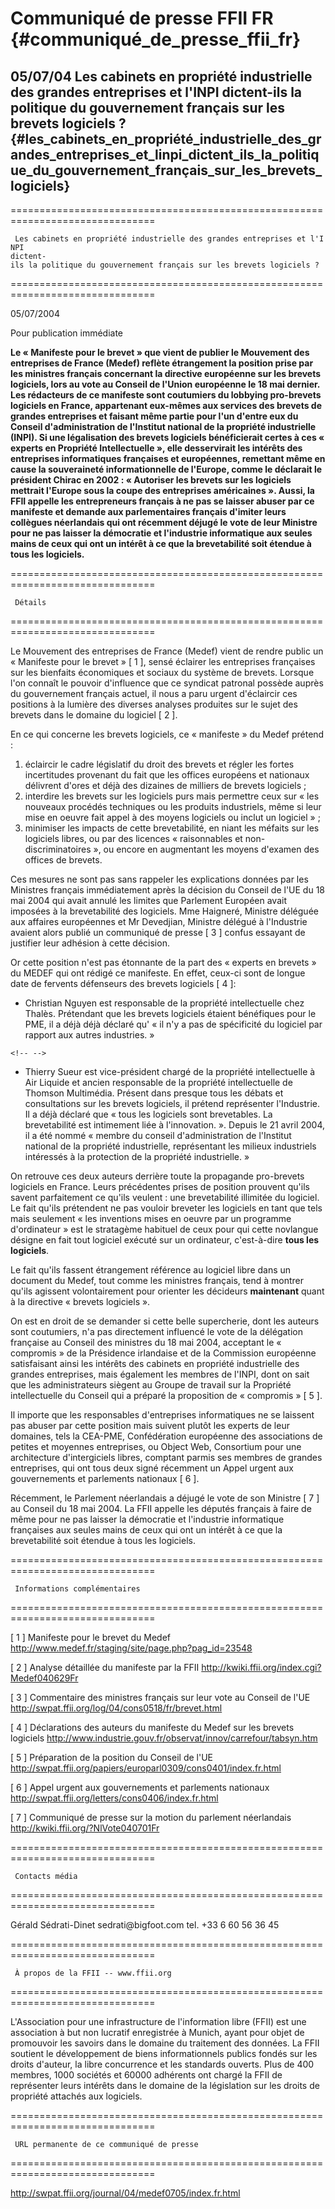 # Communiqué de presse FFII FR {#communiqué_de_presse_ffii_fr}

## 05/07/04 Les cabinets en propriété industrielle des grandes entreprises et l\'INPI dictent-ils la politique du gouvernement français sur les brevets logiciels ? {#les_cabinets_en_propriété_industrielle_des_grandes_entreprises_et_linpi_dictent_ils_la_politique_du_gouvernement_français_sur_les_brevets_logiciels}

===============================================================================

` Les cabinets en propriété industrielle des grandes entreprises et l'INPI`\
`dictent-ils la politique du gouvernement français sur les brevets logiciels ?`

===============================================================================

05/07/2004

Pour publication immédiate

**Le « Manifeste pour le brevet » que vient de publier le Mouvement des
entreprises de France (Medef) reflète étrangement la position prise par
les ministres français concernant la directive européenne sur les
brevets logiciels, lors au vote au Conseil de l\'Union européenne le 18
mai dernier. Les rédacteurs de ce manifeste sont coutumiers du lobbying
pro-brevets logiciels en France, appartenant eux-mêmes aux services des
brevets de grandes entreprises et faisant même partie pour l\'un
d\'entre eux du Conseil d\'administration de l\'Institut national de la
propriété industrielle (INPI). Si une légalisation des brevets logiciels
bénéficierait certes à ces « experts en Propriété Intellectuelle », elle
desservirait les intérêts des entreprises informatiques françaises et
européennes, remettant même en cause la souveraineté informationnelle de
l\'Europe, comme le déclarait le président Chirac en 2002 : « Autoriser
les brevets sur les logiciels mettrait l\'Europe sous la coupe des
entreprises américaines ». Aussi, la FFII appelle les entrepreneurs
français à ne pas se laisser abuser par ce manifeste et demande aux
parlementaires français d\'imiter leurs collègues néerlandais qui ont
récemment déjugé le vote de leur Ministre pour ne pas laisser la
démocratie et l\'industrie informatique aux seules mains de ceux qui ont
un intérêt à ce que la brevetabilité soit étendue à tous les
logiciels.**

===============================================================================

` Détails`

===============================================================================

Le Mouvement des entreprises de France (Medef) vient de rendre public un
« Manifeste pour le brevet » \[ 1 \], sensé éclairer les entreprises
françaises sur les bienfaits économiques et sociaux du système de
brevets. Lorsque l\'on connaît le pouvoir d\'influence que ce syndicat
patronal possède auprès du gouvernement français actuel, il nous a paru
urgent d\'éclaircir ces positions à la lumière des diverses analyses
produites sur le sujet des brevets dans le domaine du logiciel \[ 2 \].

En ce qui concerne les brevets logiciels, ce « manifeste » du Medef
prétend :

1.  éclaircir le cadre législatif du droit des brevets et régler les
    fortes incertitudes provenant du fait que les offices européens et
    nationaux délivrent d\'ores et déjà des dizaines de milliers de
    brevets logiciels ;
2.  interdire les brevets sur les logiciels purs mais permettre ceux sur
    « les nouveaux procédés techniques ou les produits industriels, même
    si leur mise en oeuvre fait appel à des moyens logiciels ou inclut
    un logiciel » ;
3.  minimiser les impacts de cette brevetabilité, en niant les méfaits
    sur les logiciels libres, ou par des licences « raisonnables et
    non-discriminatoires », ou encore en augmentant les moyens d\'examen
    des offices de brevets.

Ces mesures ne sont pas sans rappeler les explications données par les
Ministres français immédiatement après la décision du Conseil de l\'UE
du 18 mai 2004 qui avait annulé les limites que Parlement Européen avait
imposées à la brevetabilité des logiciels. Mme Haigneré, Ministre
déléguée aux affaires européennes et Mr Devedjian, Ministre délégué à
l\'Industrie avaient alors publié un communiqué de presse \[ 3 \] confus
essayant de justifier leur adhésion à cette décision.

Or cette position n\'est pas étonnante de la part des « experts en
brevets » du MEDEF qui ont rédigé ce manifeste. En effet, ceux-ci sont
de longue date de fervents défenseurs des brevets logiciels \[ 4 \]:

-   Christian Nguyen est responsable de la propriété intellectuelle chez
    Thalès. Prétendant que les brevets logiciels étaient bénéfiques pour
    le PME, il a déjà déjà déclaré qu\' « il n\'y a pas de spécificité
    du logiciel par rapport aux autres industries. »

```{=html}
<!-- -->
```
-   Thierry Sueur est vice-président chargé de la propriété
    intellectuelle à Air Liquide et ancien responsable de la propriété
    intellectuelle de Thomson Multimédia. Présent dans presque tous les
    débats et consultations sur les brevets logiciels, il prétend
    représenter l\'Industrie. Il a déjà déclaré que « tous les logiciels
    sont brevetables. La brevetabilité est intimement liée à
    l\'innovation. ». Depuis le 21 avril 2004, il a été nommé « membre
    du conseil d\'administration de l\'Institut national de la propriété
    industrielle, représentant les milieux industriels intéressés à la
    protection de la propriété industrielle. »

On retrouve ces deux auteurs derrière toute la propagande pro-brevets
logiciels en France. Leurs précédentes prises de position prouvent
qu\'ils savent parfaitement ce qu\'ils veulent : une brevetabilité
illimitée du logiciel. Le fait qu\'ils prétendent ne pas vouloir
breveter les logiciels en tant que tels mais seulement « les inventions
mises en oeuvre par un programme d\'ordinateur » est le stratagème
habituel de ceux pour qui cette novlangue désigne en fait tout logiciel
exécuté sur un ordinateur, c\'est-à-dire **tous les logiciels**.

Le fait qu\'ils fassent étrangement référence au logiciel libre dans un
document du Medef, tout comme les ministres français, tend à montrer
qu\'ils agissent volontairement pour orienter les décideurs
**maintenant** quant à la directive « brevets logiciels ».

On est en droit de se demander si cette belle supercherie, dont les
auteurs sont coutumiers, n\'a pas directement influencé le vote de la
délégation française au Conseil des ministres du 18 mai 2004, acceptant
le « compromis » de la Présidence irlandaise et de la Commission
européenne satisfaisant ainsi les intérêts des cabinets en propriété
industrielle des grandes entreprises, mais également les membres de
l\'INPI, dont on sait que les administrateurs siègent au Groupe de
travail sur la Propriété intellectuelle du Conseil qui a préparé la
proposition de « compromis » \[ 5 \].

Il importe que les responsables d\'entreprises informatiques ne se
laissent pas abuser par cette position mais suivent plutôt les experts
de leur domaines, tels la CEA-PME, Confédération européenne des
associations de petites et moyennes entreprises, ou Object Web,
Consortium pour une architecture d\'intergiciels libres, comptant parmis
ses membres de grandes entreprises, qui ont tous deux signé récemment un
Appel urgent aux gouvernements et parlements nationaux \[ 6 \].

Récemment, le Parlement néerlandais a déjugé le vote de son Ministre \[
7 \] au Conseil du 18 mai 2004. La FFII appelle les députés français à
faire de même pour ne pas laisser la démocratie et l\'industrie
informatique françaises aux seules mains de ceux qui ont un intérêt à ce
que la brevetabilité soit étendue à tous les logiciels.

===============================================================================

` Informations complémentaires `

===============================================================================

\[ 1 \] Manifeste pour le brevet du Medef
<http://www.medef.fr/staging/site/page.php?pag_id=23548>

\[ 2 \] Analyse détaillée du manifeste par la FFII
<http://kwiki.ffii.org/index.cgi?Medef040629Fr>

\[ 3 \] Commentaire des ministres français sur leur vote au Conseil de
l\'UE <http://swpat.ffii.org/log/04/cons0518/fr/brevet.html>

\[ 4 \] Déclarations des auteurs du manifeste du Medef sur les brevets
logiciels
<http://www.industrie.gouv.fr/observat/innov/carrefour/tabsyn.htm>

\[ 5 \] Préparation de la position du Conseil de l\'UE
<http://swpat.ffii.org/papiers/europarl0309/cons0401/index.fr.html>

\[ 6 \] Appel urgent aux gouvernements et parlements nationaux
<http://swpat.ffii.org/letters/cons0406/index.fr.html>

\[ 7 \] Communiqué de presse sur la motion du parlement néerlandais
<http://kwiki.ffii.org/?NlVote040701Fr>

===============================================================================

` Contacts média`

===============================================================================

Gérald Sédrati-Dinet sedrati\@bigfoot.com tel. +33 6 60 56 36 45

===============================================================================

` À propos de la FFII -- www.ffii.org`

===============================================================================

L\'Association pour une infrastructure de l\'information libre (FFII)
est une association à but non lucratif enregistrée à Munich, ayant pour
objet de promouvoir les savoirs dans le domaine du traitement des
données. La FFII soutient le développement de biens informationnels
publics fondés sur les droits d\'auteur, la libre concurrence et les
standards ouverts. Plus de 400 membres, 1000 sociétés et 60000 adhérents
ont chargé la FFII de représenter leurs intérêts dans le domaine de la
législation sur les droits de propriété attachés aux logiciels.

===============================================================================

` URL permanente de ce communiqué de presse`

===============================================================================

<http://swpat.ffii.org/journal/04/medef0705/index.fr.html>
